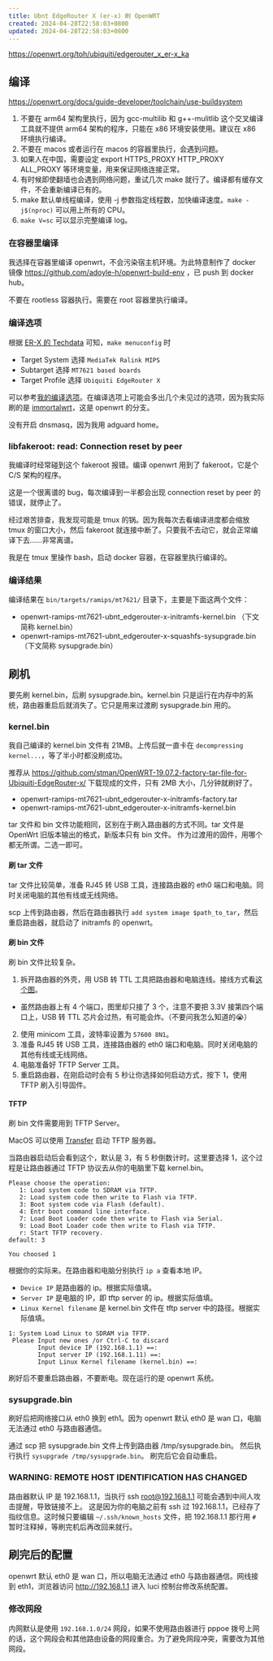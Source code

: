```yaml
---
title: Ubnt EdgeRouter X (er-x) 刷 OpenWRT
created: 2024-04-28T22:58:03+0800
updated: 2024-04-28T22:58:03+0800
---
```



https://openwrt.org/toh/ubiquiti/edgerouter_x_er-x_ka

## 编译

https://openwrt.org/docs/guide-developer/toolchain/use-buildsystem

1. 不要在 arm64 架构里执行，因为 gcc-multilib 和 g++-mulitlib 这个交叉编译工具就不提供 arm64 架构的程序，只能在 x86 环境安装使用。建议在 x86 环境执行编译。
2. 不要在 macos 或者运行在 macos 的容器里执行，会遇到问题。
3. 如果人在中国，需要设定 export HTTPS_PROXY HTTP_PROXY ALL_PROXY 等环境变量，用来保证网络连接正常。
4. 有时候即使翻墙也会遇到网络问题，重试几次 make 就行了。编译都有缓存文件，不会重新编译已有的。
5. make 默认单线程编译，使用 -j 参数指定线程数，加快编译速度。`make -j$(nproc)` 可以用上所有的 CPU。
6. `make V=sc` 可以显示完整编译 log。

### 在容器里编译

我选择在容器里编译 openwrt，不会污染宿主机环境。为此特意制作了 docker 镜像 https://github.com/adoyle-h/openwrt-build-env ，已 push 到 docker hub。

不要在 rootless 容器执行。需要在 root 容器里执行编译。

### 编译选项

根据 [ER-X 的 Techdata](https://openwrt.org/toh/hwdata/ubiquiti/ubiquiti_edgerouter_x) 可知，`make menuconfig` 时

- Target System 选择 `MediaTek Ralink MIPS`
- Subtarget 选择 `MT7621 based boards`
- Target Profile 选择 `Ubiquiti EdgeRouter X`

可以参考[我的编译选项](https://gist.github.com/adoyle-h/4c2c5d8bbcf875403485322cd656052e)。在编译选项上可能会多出几个未见过的选项，因为我实际刷的是 [immortalwrt](https://github.com/immortalwrt/immortalwrt)，这是 openwrt 的分支。

没有开启 dnsmasq，因为我用 adguard home。

### libfakeroot: read: Connection reset by peer

我编译时经常碰到这个 fakeroot 报错。编译 openwrt 用到了 fakeroot，它是个 C/S 架构的程序。

这是一个很离谱的 bug，每次编译到一半都会出现 connection reset by peer 的错误，就停止了。

经过艰苦排查，我发现可能是 tmux 的锅。因为我每次去看编译进度都会缩放 tmux 的窗口大小，然后 fakeroot 就连接中断了。只要我不去动它，就会正常编译下去……非常离谱。

我是在 tmux 里操作 bash，启动 docker 容器，在容器里执行编译的。

### 编译结果

编译结果在 `bin/targets/ramips/mt7621/` 目录下，主要是下面这两个文件：

- openwrt-ramips-mt7621-ubnt_edgerouter-x-initramfs-kernel.bin  （下文简称 kernel.bin）
- openwrt-ramips-mt7621-ubnt_edgerouter-x-squashfs-sysupgrade.bin （下文简称 sysupgrade.bin）



## 刷机

要先刷 kernel.bin，后刷 sysupgrade.bin。kernel.bin 只是运行在内存中的系统，路由器重启后就消失了。它只是用来过渡刷 sysupgrade.bin 用的。

### kernel.bin

我自己编译的 kernel.bin 文件有 21MB。上传后就一直卡在 `decompressing kernel...`，等了半小时都没刷成功。

推荐从 https://github.com/stman/OpenWRT-19.07.2-factory-tar-file-for-Ubiquiti-EdgeRouter-x/ 下载现成的文件，只有 2MB 大小，几分钟就刷好了。

- openwrt-ramips-mt7621-ubnt_edgerouter-x-initramfs-factory.tar
- openwrt-ramips-mt7621-ubnt_edgerouter-x-initramfs-kernel.bin

tar 文件和 bin 文件功能相同，区别在于刷入路由器的方式不同。tar 文件是 OpenWrt 旧版本输出的格式，新版本只有 bin 文件。
作为过渡用的固件，用哪个都无所谓。二选一即可。

#### 刷 tar 文件

tar 文件比较简单，准备 RJ45 转 USB 工具，连接路由器的 eth0 端口和电脑。同时关闭电脑的其他有线或无线网络。

scp 上传到路由器，然后在路由器执行 `add system image $path_to_tar`，然后重启路由器，就启动了 initramfs 的 openwrt。

#### 刷 bin 文件

刷 bin 文件比较复杂。

1. 拆开路由器的外壳，用 USB 转 TTL 工具把路由器和电脑连线。接线方式看[这个图](https://community.ui.com/questions/How-to-connect-ER-X-serial-console/75bbbd47-7520-49ba-82c4-2c35ff663497)。
  - 虽然路由器上有 4 个端口，图里却只接了 3 个，注意不要把 3.3V 接第四个端口上，USB 转 TTL 芯片会过热，有可能会炸。（不要问我怎么知道的😭）
2. 使用 minicom 工具，波特率设置为 `57600 8N1`。
3. 准备 RJ45 转 USB 工具，连接路由器的 eth0 端口和电脑。同时关闭电脑的其他有线或无线网络。
4. 电脑准备好 TFTP Server 工具。
5. 重启路由器，在刚启动时会有 5 秒让你选择如何启动方式，按下 1，使用 TFTP 刷入引导固件。

#### TFTP

刷 bin 文件需要用到 TFTP Server。

MacOS 可以使用 [Transfer](https://www.intuitibits.com/products/transfer/) 启动 TFTP 服务器。

当路由器启动后会看到这个，默认是 3，有 5 秒倒数计时。这里要选择 1，这个过程是让路由器通过 TFTP 协议去从你的电脑里下载 kernel.bin。

```
Please choose the operation:
   1: Load system code to SDRAM via TFTP.
   2: Load system code then write to Flash via TFTP.
   3: Boot system code via Flash (default).
   4: Entr boot command line interface.
   7: Load Boot Loader code then write to Flash via Serial.
   9: Load Boot Loader code then write to Flash via TFTP.
   r: Start TFTP recovery.
default: 3

You choosed 1
```

根据你的实际来。在路由器和电脑分别执行 `ip a` 查看本地 IP。

- `Device IP` 是路由器的 ip。根据实际值填。
- `Server IP` 是电脑的 IP，即 tftp server 的 ip。根据实际值填。
- `Linux Kernel filename` 是 kernel.bin 文件在 tftp server 中的路径。根据实际值填。

```
1: System Load Linux to SDRAM via TFTP.
 Please Input new ones /or Ctrl-C to discard
        Input device IP (192.168.1.1) ==:
        Input server IP (192.168.1.11) ==:
        Input Linux Kernel filename (kernel.bin) ==:
```

刷好后不要重启路由器，不要断电。现在运行的是 openwrt 系统。

### sysupgrade.bin

刷好后把网络接口从 eth0 换到 eth1。因为 openwrt 默认 eth0 是 wan 口，电脑无法通过 eth0 与路由器通信。

通过 scp 把 sysupgrade.bin 文件上传到路由器 /tmp/sysupgrade.bin。
然后执行执行 `sysupgrade /tmp/sysupgrade.bin`。
刷完后它会自动重启。

### WARNING: REMOTE HOST IDENTIFICATION HAS CHANGED

路由器默认 IP 是 192.168.1.1，当执行 ssh root@192.168.1.1 可能会遇到中间人攻击提醒，导致链接不上。
这是因为你的电脑之前有 ssh 过 192.168.1.1，已经存了指纹信息。这时候只要编辑 `~/.ssh/known_hosts` 文件，把 192.168.1.1 那行用 `#` 暂时注释掉，等刷完机后再改回来就行。

## 刷完后的配置

openwrt 默认 eth0 是 wan 口，所以电脑无法通过 eth0 与路由器通信。网线接到 eth1，浏览器访问 http://192.168.1.1 进入 luci 控制台修改系统配置。

### 修改网段

内网默认是使用 `192.168.1.0/24` 网段，如果不使用路由器进行 pppoe 拨号上网的话，这个网段会和其他路由设备的网段重合。为了避免网段冲突，需要改为其他网段。

